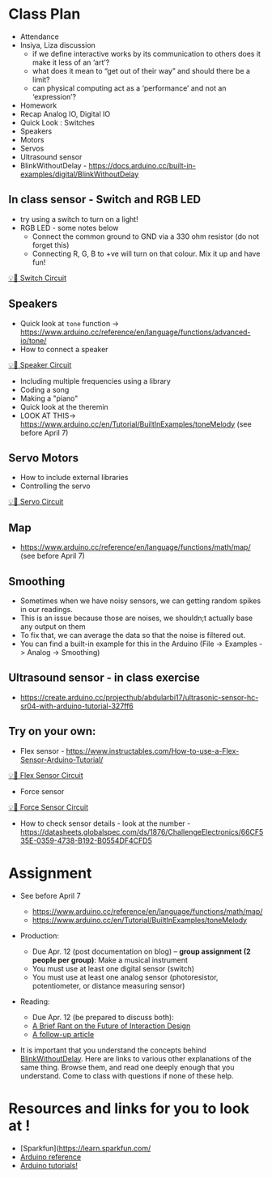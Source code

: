 # Class Plan
* Attendance
* Insiya, Liza discussion
  * if we define interactive works by its communication to others does it make it less of an ‘art’?
  * what does it mean to “get out of their way” and should there be a limit?
  * can physical computing act as a ‘performance’ and not an ‘expression’?
* Homework
* Recap Analog IO, Digital IO
* Quick Look : Switches
* Speakers
* Motors
* Servos
* Ultrasound sensor
* BlinkWithoutDelay - https://docs.arduino.cc/built-in-examples/digital/BlinkWithoutDelay

## In class sensor - Switch and RGB LED
* try using a switch to turn on a light!
* RGB LED - some notes below
  * Connect the common ground to GND via a 330 ohm resistor (do not forget this)
  * Connecting R, G, B to +ve will turn on that colour. Mix it up and have fun!

[💡🔴 Switch Circuit](https://www.tinkercad.com/things/5Po9S8SSs0b)

## Speakers
* Quick look at `tone` function -> https://www.arduino.cc/reference/en/language/functions/advanced-io/tone/
* How to connect a speaker

[💡🔴 Speaker Circuit](https://www.tinkercad.com/things/19mo8rdYact)
* Including multiple frequencies using a library
* Coding a song
* Making a "piano"
* Quick look at the theremin
* LOOK AT THIS-> https://www.arduino.cc/en/Tutorial/BuiltInExamples/toneMelody (see before April 7)

## Servo Motors
* How to include external libraries
* Controlling the servo 

[💡🔴 Servo Circuit](https://www.tinkercad.com/things/k272AjdBCYp)

## Map
* https://www.arduino.cc/reference/en/language/functions/math/map/ (see before April 7)

## Smoothing
* Sometimes when we have noisy sensors, we can getting random spikes in our readings.
* This is an issue because those are noises, we shouldn;t actually base any output on them
* To fix that, we can average the data so that the noise is filtered out.
* You can find a built-in example for this in the Arduino (File -> Examples -> Analog -> Smoothing)

## Ultrasound sensor - in class exercise
* https://create.arduino.cc/projecthub/abdularbi17/ultrasonic-sensor-hc-sr04-with-arduino-tutorial-327ff6

## Try on your own:

* Flex sensor - https://www.instructables.com/How-to-use-a-Flex-Sensor-Arduino-Tutorial/

[💡🔴 Flex Sensor Circuit](https://www.tinkercad.com/things/9yeh7lFvGbS)
* Force sensor 

[💡🔴 Force Sensor Circuit](https://www.tinkercad.com/things/cGmcyMVPNht)
* How to check sensor details - look at the number - https://datasheets.globalspec.com/ds/1876/ChallengeElectronics/66CF535E-0359-4738-B192-B0554DF4CFD5

# Assignment

* See before  April 7
  * https://www.arduino.cc/reference/en/language/functions/math/map/ 
  * https://www.arduino.cc/en/Tutorial/BuiltInExamples/toneMelody


* Production:
    * Due Apr. 12 (post documentation on blog) – **group assignment (2 people per group)**:  Make a musical instrument
    * You must use at least one digital sensor (switch)
    * You must use at least one analog sensor (photoresistor, potentiometer, or distance measuring sensor)
* Reading:
    * Due Apr. 12 (be prepared to discuss both):
    * [A Brief Rant on the Future of Interaction Design](http://worrydream.com/ABriefRantOnTheFutureOfInteractionDesign/)
    * [A follow-up article](http://worrydream.com/ABriefRantOnTheFutureOfInteractionDesign/responses.html)
* It is important that you understand the concepts behind [BlinkWithoutDelay](https://github.com/michaelshiloh/resourcesForClasses#arduino-multitasking-resources). Here are links to various other explanations of the same thing. Browse them, and read one deeply enough that you understand. Come to class with questions if none of these help.

# Resources and links for you to look at !
* [Sparkfun](https://learn.sparkfun.com/
* [Arduino reference](https://www.arduino.cc/reference/en/)
* [Arduino tutorials!](https://www.arduino.cc/en/Tutorial/HomePage)

